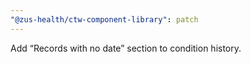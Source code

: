 ```yaml
---
"@zus-health/ctw-component-library": patch
---
```


Add “Records with no date” section to condition history.
